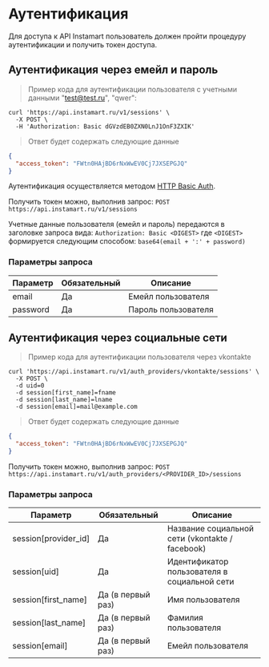 # Аутентификация

Для доступа к API Instamart пользователь должен пройти процедуру аутентификации и получить токен доступа.

## Аутентификация через емейл и пароль

> Пример кода для аутентификации пользователя с учетными данными "test@test.ru", "qwer":

```shell
curl 'https://api.instamart.ru/v1/sessions' \
  -X POST \
  -H 'Authorization: Basic dGVzdEB0ZXN0LnJ1OnF3ZXIK'
```
> Ответ будет содержать следующие данные

```json
{
  "access_token": "FWtn0HAjBD6rNxWwEV0Cj7JXSEPGJQ"
}
```

Аутентификация осуществляется методом [HTTP Basic Auth](https://en.wikipedia.org/wiki/Basic_access_authentication).

Получить токен можно, выполнив запрос:
`POST https://api.instamart.ru/v1/sessions`

Учетные данные пользователя (емейл и пароль) передаются в заголовке запроса вида:
`Authorization: Basic <DIGEST>`
где `<DIGEST>` формируется следующим способом: `base64(email + ':' + password)`

### Параметры запроса

Параметр | Обязательный | Описание
--------- | ------- | -----------
email | Да | Емейл пользователя
password | Да | Пароль пользователя

## Аутентификация через социальные сети

> Пример кода для аутентификации пользователя через vkontakte 

```shell
curl 'https://api.instamart.ru/v1/auth_providers/vkontakte/sessions' \
  -X POST \
  -d uid=0
  -d session[first_name]=fname
  -d session[last_name]=lname
  -d session[email]=mail@example.com
```
> Ответ будет содержать следующие данные

```json
{
  "access_token": "FWtn0HAjBD6rNxWwEV0Cj7JXSEPGJQ"
}
```

Получить токен можно, выполнив запрос:
`POST https://api.instamart.ru/v1/auth_providers/<PROVIDER_ID>/sessions`

### Параметры запроса

Параметр | Обязательный | Описание
--------- | ------- | -----------
session[provider_id] | Да | Название социальной сети (vkontakte / facebook)
session[uid] | Да | Идентификатор пользователя в социальной сети
session[first_name] | Да (в первый раз) | Имя пользователя
session[last_name] | Да (в первый раз) | Фамилия пользователя
session[email] | Да (в первый раз) | Емейл пользователя
